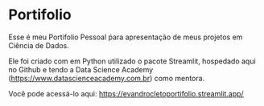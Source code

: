 # Portifolio

Esse é meu Portifolio Pessoal ṕara apresentação de meus projetos em Ciência de Dados.

Ele foi criado com em Python utilizado o pacote Streamlit, hospedado aqui no Github e tendo a Data Science Academy (https://www.datascienceacademy.com.br) como mentora.

Você pode acessá-lo aqui: https://evandrocletoportifolio.streamlit.app/

